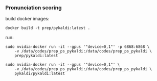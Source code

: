 ### Pronunciation scoring
build docker images:
```
docker build -t prep/pykaldi:latest .
```

run:
```
sudo nvidia-docker run -it --gpus '"device=0,1"' -p 6868:6868 \
    -v /data/codes/prep_ps_pykaldi:/data/codes/prep_ps_pykaldi \
    prep/pykaldi:latest
```

```
sudo nvidia-docker run -it --gpus '"device=0,1"' \
    -v /data/codes/prep_ps_pykaldi:/data/codes/prep_ps_pykaldi \
    pykaldi/pykaldi:latest
```